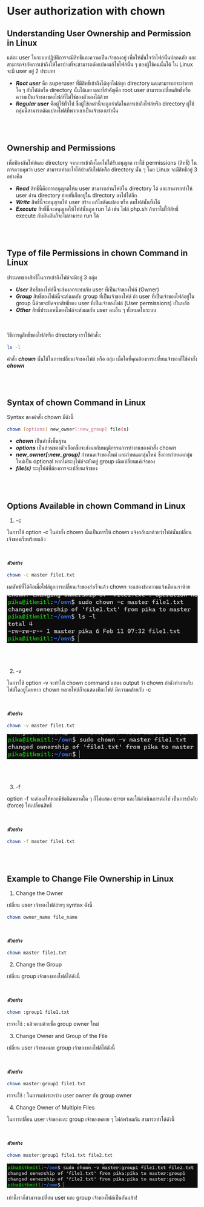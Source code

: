 # User authorization with chown

## Understanding User Ownership and Permission in Linux

แต่ละ user ในระบบปฏิบัติการจะมีสิทธิ์และความเป็นเจ้าของอยู่ เพื่อให้มั่นใจว่าไฟล์นั้นปลอดภัย และสามารถจำกัดการเข้าถึงให้ใครบ้างที่จะสามารถดัดแปลงแก้ไขไฟล์นั้น ๆ ของผู้ใช้คนนั้นได้ ใน Linux จะมี user อยู่ 2 ประเภท

* ***Root user*** คือ superuser ที่มีสิทธิ์เข้าถึงได้ทุกไฟล์ทุก directory และสามารถกระทำการใด ๆ กับไฟล์หรือ directory นั้นได้เลย และที่สำคัญคือ root user สามารถเปลี่ยนสิทธิ์หรือความเป็นเจ้าของของไฟล์ที่ไม่ใช่ของตัวเองได้ด้วย
* ***Regular user*** คือผู้ใช้ทั่วไป ซึ่งผู้ใช้เหล่านี้จะถูกจำกัดในการเข้าถึงไฟล์หรือ directory ผู้ใช้กลุ่มนี้สามารถดัดแปลงไฟล์ที่พวกเขาเป็นเจ้าของเท่านั้น

<br><br>

## Ownership and Permissions

เพื่อป้องกันไฟล์และ directory จากการเข้าถึงโดยไม่ได้รับอนุญาต เราใช้ permissions (สิทธิ์) ในการควบคุมว่า user สามารถทำอะไรได้บ้างกับไฟล์หรือ directory นั้น ๆ โดย Linux จะมีสิทธิ์อยู่ 3 อย่างคือ
* ***Read*** สิทธิ์นี้คือการอนุญาตให้ผ user สามารถอ่านไฟล์ใน directory ได้ และสามารถทำให้ user อ่าน directory ย่อยที่เก็บอยู่ใน directory ลงไปได้อีก
* ***Write*** สิทธิ์นี้จะอนุญาตให้ user สร้าง แก้ไขดัดแปลง หรือ ลบไฟล์นั้นทิ้งได้
* ***Execute*** สิทธิ์นี้จะอนุญาตให้ไฟล์นั้นถูก run ได้ เช่น ไฟล์ php.sh ถ้าเราไม่ให้สิทธิ์ execute กับมันมันก็จะไม่สามารถ run ได้

<br><br>

## Type of file Permissions in chown Command in Linux

ประเภทของสิทธิ์ในการเข้าถึงไฟล์จะมีอยู่ 3 กลุ่ม
* ***User*** สิทธิ์ของไฟล์นี้จะส่งผลกระทบกับ user ที่เป็นเจ้าของไฟล์ (Owner)
* ***Group*** สิทธิ์ของไฟล์นี้จะส่งผลกับ group ที่เป็นเจ้าของไฟล์ ถ้า user ที่เป็นเจ้าของไฟล์อยู๋ใน group นี้ด้วยจะยึดจากสิทธิ์ของ user ที่เป็นเจ้าของไฟล์ (User permissions) เป็นหลัก
* ***Other*** สิทธิ์ประเภทนี้ของไฟล์จะส่งผลกับ user คนอื่น ๆ ทั้งหมดในระบบ

<br><br>วิธีการดูสิทธิ์ของไฟล์หรือ directory เราใช้คำสั่ง:

``` Bash
ls -l
```

คำสั่ง ***chown*** นั้นใช้ในการเปลี่ยนเจ้าของไฟล์ หรือ กลุ่ม เมื่อใดที่คุณต้องการเปลี่ยนเจ้าของก็ใช้คำสั่ง ***chown***

<br><br>

## Syntax of chown Command in Linux

Syntax ของคำสั่ง chown มีดังนี้

``` Bash
chown [options] new_owner[:new_group] file(s)
```

* ***chown*** เป็นคำสั่งพื้นฐาน
* ***options*** เป็นส่วนของตัวเลือกซึ่งจะส่งผลกับพฤติกรรมการทำงานของคำสั่ง chown
* ***new_owner[:new_group]*** กำหนดเจ้าของใหม่ และกำหนดกลุ่มใหม่ ซึ่งการกำหนดกลุ่มใหม่เป็น optional หากไม่ระบุไฟล์จะยังอยู่ group เดิมเปลี่ยนแค่เจ้าของ
* ***file(s)*** ระบุไฟล์ที่ต้องการจะเปลี่ยนเจ้าของ

<br><br>

## Options Available in chown Command in Linux

1. -c

ในการใช้ option -c ในคำสั่ง chown นั้นเป็นการให้ chown แจ้งกลับมาด้วยว่าไฟล์นั้นเปลี่ยนเจ้าของเรียบร้อยแล้ว

<br>

***ตัวอย่าง***

``` Bash
chown -c master file1.txt
```

ผลลัพธ์ที่ได้คือเมื่อไฟล์ถูกการเปลี่ยนเจ้าของสำเร็จแล้ว chown จะแสดงข้อความแจ้งเตือนเราด้วย

![Image](../.assets/chown%20-c.png)

<br><br>

2. -v

ในการใช้ option -v จะทำให้ chown command แสดง output ว่า chown กำลังทำงานกับไฟล์ใดอยู่โดยหาก chown หลายไฟล์ก็จะแสดงทีละไฟล์ มีความคล้ายกับ -c

<br>

***ตัวอย่าง***

``` Bash
chown -v master file1.txt
```

![Image](../.assets/chown%20-v.png)

<br><br>

3. -f

option -f จะส่งผลให้หากมีข้อผิดพลาดใด ๆ ก็ไม่แสดง error และให้ดำเนินการต่อไป เป็นการบังคับ (force) ให้เปลี่ยนสิทธิ์

<br>

***ตัวอย่าง***

``` Bash
chown -f master file1.txt
```

<br><br>

## Example to Change File Ownership in Linux

1. Change the Owner

เปลี่ยน user เจ้าของไฟล์ง่ายๆ syntax ดังนี้

``` Bash
chown owner_name file_name
```

<br>

***ตัวอย่าง***

``` Bash
chown master file1.txt
```

2. Change the Group

เปลี่ยน group เจ้าของของไฟล์ได้ดังนี้

<br>

***ตัวอย่าง***

``` Bash
chown :group1 file1.txt
```

เราจะใช้ : แล้วตามด้วยชื่อ group owner ใหม่

3. Change Owner and Group of the File

เปลี่ยน user เจ้าของและ group เจ้าของของไฟล์ได้ดังนี้

<br>

***ตัวอย่าง***

``` Bash
chown master:group1 file1.txt
```

เราจะใช้ : ในการแบ่งระหว่าง user owner กับ group owner

4. Change Owner of Multiple Files

ในการเปลี่ยน user เจ้าของและ group เจ้าของหลาย ๆ ไฟล์พร้อมกัน สามารถทำได้ดังนี้

<br>

***ตัวอย่าง***

``` Bash
chown master:group1 file1.txt file2.txt
```

![Image](../.assets/-v%20multi.png)

เท่านี้เราก็สามารถเปลี่ยน user และ group เจ้าของไฟล์เป็นกันแล้ว!